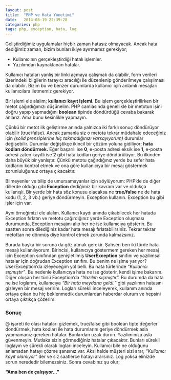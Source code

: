 ```yaml
---
layout: post
title:  "PHP ve Hata Yönetimi"
date:   2014-08-19 22:39:28
categories: php
tags: php, exception, hata, log
---
```


Geliştirdiğimiz uygulamalar hiçbir zaman hatasız olmayacak. Ancak hata dediğimiz zaman, bizim bunları ikiye ayırmamız gerekiyor;

* Kullanıcının gerçekleştirdiği hatalı işlemler.
* Yazılımdan kaynaklanan hatalar.

Kullanıcı hataları yanlış bir linki açmaya çalışmak da olabilir, form verileri üzerindeki bilgilerin tarayıcı aracılığı ile düzenlenip gönderilmeye çalışılması da olabilir. Bizim bu ve benzer durumlarda kullanıcı için anlamlı mesajları kullanıcılara iletmemiz gerekiyor.

Bir işlemi ele alalım; **kullanıcı kayıt işlemi.** Bu işlem gerçekleştirilirken bir metot çağırdığımızı düşünelim. PHP camiasında genellikle bir metotun işini doğru yapıp yapmadığını **boolean** tipinde döndürdüğü cevaba bakarak anlarız. Ama bunu kesinlikle yapmayın.

Çünkü bir metot ilk geliştirme anında yalnızca iki farklı sonuç döndürüyor olabilir (true/false). Ancak zamanla siz o metota tekrar müdahale edeceğiniz için *(solid prensiplerine hiç takmadığınızı varsayıyorum)* durumlar değişebilir. Durumlar değiştikçe ikincil bir çözüm yoluna gidiliyor; **hata kodları döndürmek.** Eğer başarılı ise **0**, e-posta adresi eksik ise **1**, e-posta adresi zaten kayıtlı ise **2** gibi hata kodları geriye döndürülüyor. Bu ilkinden daha büyük bir yanlıştır. Çünkü metotu çağırdığınız yerde bu sefer hata kodlarını kontrol etmek ve ona göre kullanıcıya bir mesaj göstermek zorunluluğunuz ortaya çıkacaktır.

Bilmeyenler ve bilip de umursamayanlar için söylüyorum: PHP’de de diğer dillerde olduğu gibi **Exception** dediğimiz bir kavram var ve oldukça kullanışlı. Bir yerde bir hata söz konusu olacaksa ne **true/false** ne de hata kodu (1, 2, 3 vb.) geriye döndürmeyin. Exception kullanın. Exception bu gibi işler için var.

Aynı örneğimizi ele alalım. Kullanıcı kaydı anında çıkabilecek her hatada Exception fırlatın ve metotu çağırdığınız yerde Exception oluşması durumunda, Exception mesajını alıp her ne ise kullanıcıya gösterin. Bu saatten sonra dilediğiniz kadar hata mesajı fırlatabilirsiniz. Tekrar tekrar metottan ne dönmüş diye kontrol etmek zorunda kalmazsınız.

Burada başka bir soruna da göz atmak gerekir. Şahsen ben iki türde hata mesajı kullanılıyorum. Birincisi, kullanıcıya göstermem gereken her mesaj için Exception sınıfından genişletilmiş **UserException** sınıfını ve yazılımsal hatalar için doğrudan Exception sınıfını. Bu benim ne işime yarıyor? UserException’da izleyeceğim yol belli. Bu hata türlerinde *“Kullanıcı sıçmıştır”*. Bu nedenle kullanıcıya hata ne ise gösterir, kendi işime bakarım. Diğer oluşan her türlü Exception’da *“Yazılım sıçmıştır”.* Bu durumda da hata ne ise loglarım, kullanıcıya *“Bir hata meydana geldi.”* gibi yazılımın hatasını gizleyen bir mesaj veririm. Logları sürekli inceleyerek, kullanım anında ortaya çıkan bu hiç beklenmedik durumlardan haberdar olurum ve hepsini ortaya çıktıkça çözerim.

### Sonuç

@ işareti ile olası hataları gizlemek, true/false gibi boolean tipte değerler döndürmek, hata kodları ile hata durumlarını geriye döndürmek asla yapmamanız gereken hatalar. Bunlardan uzak durun. Yazılımınıza asla güvenmeyin. Mutlaka sizin görmediğiniz hatalar çıkacaktır. Bunları sürekli loglayın ve sürekli olarak logları inceleyin. Kullanıcı bile ne olduğunu anlamadan hatayı çözme şansınız var. Aksi halde müşteri sizi arar, *“Kullanıcı kayıt olamıyor”* der ve siz saatlerce hatayı ararsınız. Log yoksa elinizde sorun nerededir bilemezsiniz. Sonra cevabınız şu olur;

**“Ama ben de çalışıyor…”**
